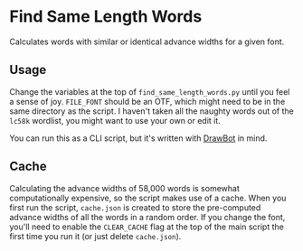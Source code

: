 # Find Same Length Words
Calculates words with similar or identical advance widths for a given font.

## Usage
Change the variables at the top of `find_same_length_words.py` until you feel a sense of joy. `FILE_FONT` should be an OTF, which might need to be in the same directory as the script. I haven't taken all the naughty words out of the `lc58k` wordlist, you might want to use your own or edit it.

You can run this as a CLI script, but it's written with [DrawBot](https://www.drawbot.com) in mind.

## Cache
Calculating the advance widths of 58,000 words is somewhat computationally expensive, so the script makes use of a cache. When you first run the script, `cache.json` is created to store the pre-computed advance widths of all the words in a random order. If you change the font, you'll need to enable the `CLEAR_CACHE` flag at the top of the main script the first time you run it (or just delete `cache.json`).